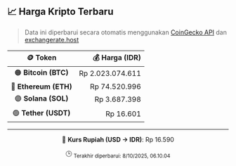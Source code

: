 

<!-- HARGA_KRIPTO -->
## 📈 Harga Kripto Terbaru

> Data ini diperbarui secara otomatis menggunakan [CoinGecko API](https://www.coingecko.com/) dan [exchangerate.host](https://exchangerate.host/)

<div align="center">

| 🪙 Token | 💰 Harga (IDR) |
|:------:|---------------:|
| 🟠 **Bitcoin (BTC)**   | Rp 2.023.074.611 |
| 🔵 **Ethereum (ETH)**  | Rp 74.520.996 |
| 🟣 **Solana (SOL)**    | Rp 3.687.398 |
| 🟢 **Tether (USDT)**   | Rp 16.601 |

---

💱 **Kurs Rupiah (USD → IDR)**: Rp 16.590

🕒 <sub>Terakhir diperbarui: 8/10/2025, 06.10.04</sub>

</div>
<!-- /HARGA_KRIPTO -->